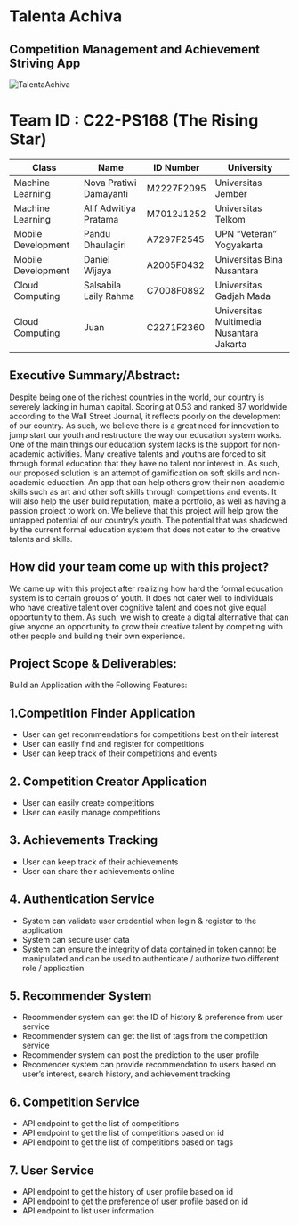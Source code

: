 # Talenta Achiva

## Competition Management and Achievement Striving App


![TalentaAchiva](https://github.com/TheRisingStarTeam/TalentaAchiva/blob/master/The%20Rising%20Stars.png)

# Team ID	: C22-PS168 (The Rising Star)

|       Class         | Name           | ID Number    |  University |
|       ---           |        ---     |    ---       |    ---      |
| Machine Learning    | Nova Pratiwi Damayanti     | M2227F2095   |   Universitas Jember       |
| Machine Learning    | Alif Adwitiya Pratama       | M7012J1252   |   Universitas Telkom      |
| Mobile Development  | Pandu Dhaulagiri     | A7297F2545   |  UPN “Veteran” Yogyakarta      |
| Mobile Development  | Daniel Wijaya      | A2005F0432   |  Universitas Bina Nusantara      |
| Cloud Computing     | Salsabila Laily Rahma     | C7008F0892   |  Universitas Gadjah Mada     |
| Cloud Computing     | Juan       | C2271F2360   |   Universitas Multimedia Nusantara Jakarta       |





## Executive Summary/Abstract: 
Despite being one of the richest countries in the world, our country is severely lacking in human capital. Scoring at 0.53 and ranked 87 worldwide according to the Wall Street Journal, it reflects poorly on the development of our country. As such, we believe there is a great need for innovation to jump start our youth and restructure the way our education system works.
One of the main things our education system lacks is the support for non-academic activities. Many creative talents and youths are forced to sit through formal education that they have no talent nor interest in.
As such, our proposed solution is an attempt of gamification on soft skills and non-academic education. An app that can help others grow their non-academic skills such as art and other soft skills through competitions and events. It will also help the user build reputation, make a portfolio, as well as having a passion project to work on.
We believe that this project will help grow the untapped potential of our country’s youth. The potential that was shadowed by the current formal education system that does not cater to the creative talents and skills.



## How did your team come up with this project?
We came up with this project after realizing how hard the formal education system is to certain groups of youth. It does not cater well to individuals who have creative talent over cognitive talent and does not give equal opportunity to them. As such, we wish to create a digital alternative that can give anyone an opportunity to grow their creative talent by competing with other people and building their own experience.





## Project Scope & Deliverables: 

Build an Application with the Following Features:
## 1.Competition Finder Application
- User can get recommendations for competitions best on their interest
- User can easily find and register for competitions
- User can keep track of their competitions and events
## 2. Competition Creator Application
- User can easily create competitions
- User can easily manage competitions
## 3. Achievements Tracking
- User can keep track of their achievements
- User can share their achievements online
## 4. Authentication Service
- System can validate user credential when login & register to the application
- System can secure user data
- System can ensure the integrity of data contained in token cannot be manipulated and can be used to authenticate / authorize two different role / application 
## 5. Recommender System
- Recommender system can get the ID of history & preference from user service
- Recommender system can get the list of tags from the competition service
- Recommender system can post the prediction to the user profile
- Recomender system can provide recommendation to users based on user’s interest, search history, and achievement tracking
## 6. Competition Service
- API endpoint to get the list of competitions
- API endpoint to get the list of competitions based on id
- API endpoint to get the list of competitions based on tags
## 7. User Service
- API endpoint to get the history of user profile based on id
- API endpoint to get the preference of user profile based on id
- API endpoint to list user information


